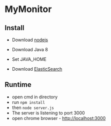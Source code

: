# MyMonitor

## Install
 - Download [nodejs](http://nodejs.org/dist/v0.12.2/x64/node-v0.12.2-x64.msi)

 - Download Java 8
 - Set JAVA_HOME
 - Download [ElasticSearch](https://www.elastic.co/downloads/elasticsearch)

## Runtime
 - open cmd in directory
 - run <code>npm install</code>
 - then <code>node server.js</code>
 - The server is listening to port 3000
 - open chrome browser - [http://localhost:3000](http://localhost:3000)

